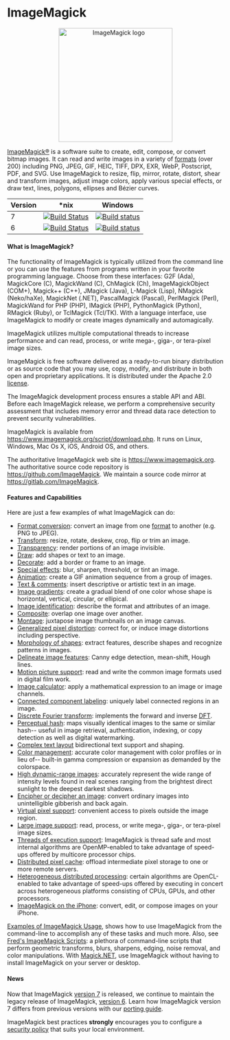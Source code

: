 ImageMagick
===========

<p align="center">
<img align="center" src="https://www.imagemagick.org/image/wizard.png" alt="ImageMagick logo" width="265"/>

[ImageMagick®](https://www.imagemagick.org/) is a software suite to create, edit, compose, or convert bitmap images. It can read and write images in a variety of [formats](https://www.imagemagick.org/script/formats.php) (over 200) including PNG, JPEG, GIF, HEIC, TIFF, DPX, EXR, WebP, Postscript, PDF, and SVG.  Use ImageMagick to resize, flip, mirror, rotate, distort, shear and transform images, adjust image colors, apply various special effects, or draw text, lines, polygons, ellipses and Bézier curves.


| Version | *nix | Windows |
| ------------- | ------------- | ------------- |
| 7 | [![Build Status](https://travis-ci.org/ImageMagick/ImageMagick.svg?branch=master)](https://travis-ci.org/ImageMagick/ImageMagick) | [![Build status](https://ci.appveyor.com/api/projects/status/jk7yr5plamnuh9g6/branch/master?svg=true)](https://ci.appveyor.com/project/dlemstra/imagemagick-windows/branch/master) |
| 6 | [![Build Status](https://travis-ci.org/ImageMagick/ImageMagick.svg?branch=ImageMagick-6)](https://travis-ci.org/ImageMagick/ImageMagick) | [![Build status](https://ci.appveyor.com/api/projects/status/jk7yr5plamnuh9g6/branch/ImageMagick-Windows-6?svg=true)](https://ci.appveyor.com/project/dlemstra/imagemagick-windows/branch/ImageMagick-Windows-6) |

#### What is ImageMagick?

The functionality of ImageMagick is typically utilized from the command line or you can use the features from programs written in your favorite programming language. Choose from these interfaces: G2F (Ada), MagickCore (C), MagickWand (C), ChMagick (Ch), ImageMagickObject (COM+), Magick++ (C++), JMagick (Java), L-Magick (Lisp), NMagick (Neko/haXe), MagickNet (.NET), PascalMagick (Pascal), PerlMagick (Perl), MagickWand for PHP (PHP), IMagick (PHP), PythonMagick (Python), RMagick (Ruby), or TclMagick (Tcl/TK). With a language interface, use ImageMagick to modify or create images dynamically and automagically.

ImageMagick utilizes multiple computational threads to increase performance and can read, process, or write mega-, giga-, or tera-pixel image sizes.

ImageMagick is free software delivered as a ready-to-run binary distribution or as source code that you may use, copy, modify, and distribute in both open and proprietary applications. It is distributed under the Apache 2.0 [license](https://www.imagemagick.org/script/license.php).

The ImageMagick development process ensures a stable API and ABI. Before each ImageMagick release, we perform a comprehensive security assessment that includes memory error and thread data race detection to prevent security vulnerabilities.

ImageMagick is available from https://www.imagemagick.org/script/download.php. It runs on Linux, Windows, Mac Os X, iOS, Android OS, and others.

The authoritative ImageMagick web site is https://www.imagemagick.org. The authoritative source code repository is https://github.com/ImageMagick. We maintain a source code mirror at https://gitlab.com/ImageMagick.

#### Features and Capabilities

Here are just a few examples of what ImageMagick can do:

* [Format conversion](https://www.imagemagick.org/script/convert.php): convert an image from one [format](https://www.imagemagick.org/script/formats.php) to another (e.g.  PNG to JPEG).
* [Transform](https://www.imagemagick.org/Usage/resize/): resize, rotate, deskew, crop, flip or trim an image.
* [Transparency](https://www.imagemagick.org/Usage/masking/): render portions of an image invisible.
* [Draw](https://www.imagemagick.org/Usage/draw/): add shapes or text to an image.
* [Decorate](https://www.imagemagick.org/Usage/crop/): add a border or frame to an image.
* [Special effects](https://www.imagemagick.org/Usage/blur/): blur, sharpen, threshold, or tint an image.
* [Animation](https://www.imagemagick.org/Usage/anim_basics/): create a GIF animation sequence from a group of images.
* [Text & comments](https://www.imagemagick.org/Usage/text/): insert descriptive or artistic text in an image.
* [Image gradients](https://www.imagemagick.org/script/gradient.php): create a gradual blend of one color whose shape is horizontal, vertical, circular, or ellipical.
* [Image identification](https://www.imagemagick.org/script/identify.php): describe the format and attributes of an image.
* [Composite](https://www.imagemagick.org/script/composite.php): overlap one image over another.
* [Montage](https://www.imagemagick.org/script/montage.php): juxtapose image thumbnails on an image canvas.
* [Generalized pixel distortion](https://www.imagemagick.org/Usage/distorts/): correct for, or induce image distortions including perspective.
* [Morphology of shapes](https://www.imagemagick.org/Usage/morphology/): extract features, describe shapes and recognize patterns in images.
* [Delineate image features](https://www.imagemagick.org/Usage/transform/#vision): Canny edge detection, mean-shift, Hough lines.
* [Motion picture support](https://www.imagemagick.org/script/motion-picture.php): read and write the common image formats used in digital film work.
* [Image calculator](https://www.imagemagick.org/script/fx.php): apply a mathematical expression to an image or image channels.
* [Connected component labeling](https://www.imagemagick.org/script/connected-components.php): uniquely label connected regions in an image.
* [Discrete Fourier transform](https://www.imagemagick.org/Usage/fourier/): implements the forward and inverse [DFT](http://en.wikipedia.org/wiki/Discrete_Fourier_transform).
* [Perceptual hash](http://www.fmwconcepts.com/misc_tests/perceptual_hash_test_results_510/index.html): maps visually identical images to the same or similar hash-- useful in image retrieval, authentication, indexing, or copy detection as well as digital watermarking.
* [Complex text layout](https://en.wikipedia.org/wiki/Complex_text_layout) bidirectional text support and shaping.
* [Color management](https://www.imagemagick.org/script/color-management.php): accurate color management with color profiles or in lieu of-- built-in gamma compression or expansion as demanded by the colorspace.
* [High dynamic-range images](https://www.imagemagick.org/script/high-dynamic-range.php): accurately represent the wide range of intensity levels found in real scenes ranging from the brightest direct sunlight to the deepest darkest shadows.
* [Encipher or decipher an image](https://www.imagemagick.org/script/cipher.php): convert ordinary images into unintelligible gibberish and back again.
* [Virtual pixel support](https://www.imagemagick.org/script/architecture.php#virtual-pixels): convenient access to pixels outside the image region.
* [Large image support](https://www.imagemagick.org/script/architecture.php#tera-pixel): read, process, or write mega-, giga-, or tera-pixel image sizes.
* [Threads of execution support](https://www.imagemagick.org/script/architecture.php#threads): ImageMagick is thread safe and most internal algorithms are OpenMP-enabled to take advantage of speed-ups offered by multicore processor chips.
* [Distributed pixel cache](https://www.imagemagick.org/script/distribute-pixel-cache.php): offload intermediate pixel storage to one or more remote servers.
* [Heterogeneous distributed processing](https://www.imagemagick.org/script/architecture.php#distributed): certain algorithms are OpenCL-enabled to take advantage of speed-ups offered by executing in concert across heterogeneous platforms consisting of CPUs, GPUs, and other processors.
* [ImageMagick on the iPhone](https://www.imagemagick.org/script/download.php#iOS): convert, edit, or compose images on your iPhone.

[Examples of ImageMagick Usage](https://www.imagemagick.org/Usage/), shows how to use ImageMagick from the command-line to accomplish any of these tasks and much more. Also, see [Fred's ImageMagick Scripts](http://www.fmwconcepts.com/imagemagick/): a plethora of command-line scripts that perform geometric transforms, blurs, sharpens, edging, noise removal, and color manipulations. With [Magick.NET](https://magick.codeplex.com/), use ImageMagick without having to install ImageMagick on your server or desktop.

#### News

Now that ImageMagick [version 7](https://www.imagemagick.org) is released, we continue to maintain the legacy release of ImageMagick, [version 6](https://legacy.imagemagick.org). Learn how ImageMagick version 7 differs from previous versions with our [porting guide](https://www.imagemagick.org/script/porting.php).

ImageMagick best practices **strongly** encourages you to configure a [security policy](https://www.imagemagick.org/script/security-policy.php) that suits your local environment.
